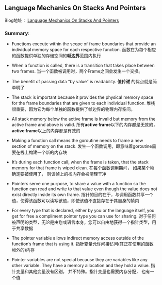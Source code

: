 ## Language Mechanics On Stacks And Pointers
Blog地址： [Language Mechanics On Stacks And Pointers](https://www.goinggo.net/2017/05/language-mechanics-on-stacks-and-pointers.html)

### Summary:
- Functions execute within the scope of frame boundaries that provide an individual memory space for each respective function.
   函数在为每个相应的函数提供单独的存储空间的**帧边界**范围内执行
- When a function is called, there is a transition that takes place between two frames.
   当一个函数被调用时，两个Frame之间会发生一个交换。
- The benefit of passing data “by value” is readability.
   **值传递** 的优点就是简单明了
- The stack is important because it provides the physical memory space for the frame boundaries that are given to each individual function.
   堆栈很重要，因为它为每个单独的函数提供了帧边界的物理内存空间。
- All stack memory below the active frame is invalid but memory from the active frame and above is valid.
  所有**active frame**以下的内存都是无效的， **active frame**以上的内存都是有效的

- Making a function call means the goroutine needs to frame a new section of memory on the stack.
  发生一个函数调用，即意味着goroutine需要在栈上构建一个新的内存块

- It’s during each function call, when the frame is taken, that the stack memory for that frame is wiped clean.
  在每个函数调用期间， 如果某个帧确定要被使用了， 则该帧上的栈内存会被清理干净

- Pointers serve one purpose, to share a value with a function so the function can read and write to that value even though the value does not exist directly inside its own frame.
  指针的目的在于，与调用函数共享一个值，使得该函数可以读写该值，即使该值不直接存在于其自身的帧内

- For every type that is declared, either by you or the language itself, you get for free a compliment pointer type you can use for sharing.
  对于任何被声明的类型，无论是由您或语言本身，您可以自由地获得一个指针类型，用于共享数据

- The pointer variable allows indirect memory access outside of the function’s frame that is using it.
  指针变量允许间接访问(其正在使用的函数帧外的)内存

- Pointer variables are not special because they are variables like any other variable. They have a memory allocation and they hold a value.
  指针变量和其他变量没有区别， 并不特殊。指针变量也需要内存分配， 也有一个值
